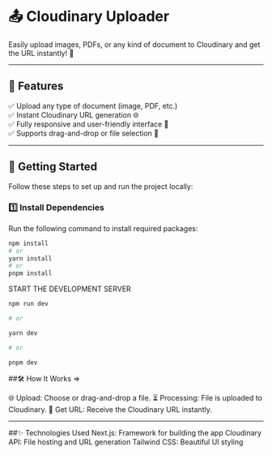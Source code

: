 # 📤 Cloudinary Uploader

Easily upload images, PDFs, or any kind of document to Cloudinary and get the URL instantly! 🚀

---

## 🌟 Features

✅ Upload any type of document (image, PDF, etc.)  
✅ Instant Cloudinary URL generation 🌐  
✅ Fully responsive and user-friendly interface 🎨  
✅ Supports drag-and-drop or file selection 📂

---

## 🚀 Getting Started

Follow these steps to set up and run the project locally:

### 1️⃣ Install Dependencies

Run the following command to install required packages:

```bash
npm install
# or
yarn install
# or
pnpm install
```

START THE DEVELOPMENT SERVER

```bash
npm run dev

# or

yarn dev

# or

pnpm dev
```

##🛠️ How It Works =>

🌐 Upload: Choose or drag-and-drop a file.
⏳ Processing: File is uploaded to Cloudinary.
📎 Get URL: Receive the Cloudinary URL instantly.

---

##✨ Technologies Used
Next.js: Framework for building the app
Cloudinary API: File hosting and URL generation
Tailwind CSS: Beautiful UI styling

```

```

